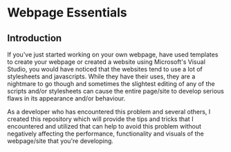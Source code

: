 # **Webpage Essentials**

## Introduction

If you've just started working on your own webpage, have used templates to create your webpage or created a website using Microsoft's Visual Studio, you would have noticed that the websites tend to use a lot of stylesheets and javascripts. While they have their uses, they are a nightmare to go though and sometimes the slightest editing of any of the scripts and/or stylesheets can cause the entire page/site to develop serious flaws in its appearance and/or behaviour.

As a developer who has encountered this problem and several others, I created this repository which will provide the tips and tricks that I encountered and utilized that can help to avoid this problem without negatively affecting the performance, functionality and visuals of the webpage/site that you're developing. 
